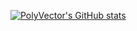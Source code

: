 [![PolyVector's GitHub stats](https://github-readme-stats.vercel.app/api?username=PolyVectors&show-icons=true&theme=catppuccin_mocha)](https://github.com/anuraghazra/github-readme-stats)
